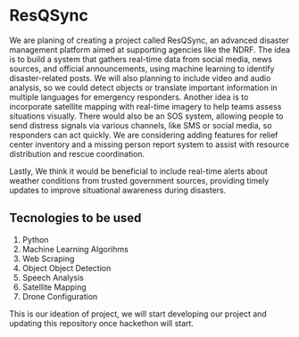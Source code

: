 # ResQSync

We are planing of creating a project called ResQSync, an advanced disaster management platform aimed at supporting agencies like the NDRF. The idea is to build a system that gathers real-time data from social media, news sources, and official announcements, using machine learning to identify disaster-related posts.
We will also planning to include video and audio analysis, so we could detect objects or translate important information in multiple languages for emergency responders. 
Another idea is to incorporate satellite mapping with real-time imagery to help teams assess situations visually.
There would also be an SOS system, allowing people to send distress signals via various channels, like SMS or social media, so responders can act quickly. We are considering adding features for relief center inventory and a missing person report system to assist with resource distribution and rescue coordination.

Lastly, We think it would be beneficial to include real-time alerts about weather conditions from trusted government sources, providing timely updates to improve situational awareness during disasters.

## Tecnologies to be used
1. Python
2. Machine Learning Algorihms
3. Web Scraping
4. Object Object Detection
5. Speech Analysis
6. Satellite Mapping
7. Drone Configuration

This is our ideation of project, we will start developing our project and updating this repository once hackethon will start.
